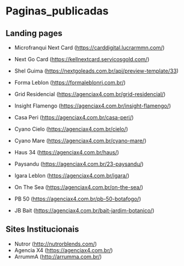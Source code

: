 # Paginas_publicadas

## Landing pages

* Microfranqui Next Card (https://carddigital.lucrarmmn.com/)
* Next Go Card (https://kellnextcard.servicosgold.com/)
* Shel Guima (https://nextgoleads.com.br/api/preview-template/33)

* Forma Leblon (https://formaleblonrj.com.br/)
* Grid Residencial (https://agenciax4.com.br/grid-residencial/)
* Insight Flamengo (https://agenciax4.com.br/insight-flamengo/)
* Casa Peri (https://agenciax4.com.br/casa-peri/)
* Cyano Cielo (https://agenciax4.com.br/cielo/)
* Cyano Mare (https://agenciax4.com.br/cyano-mare/)
* Haus 34 (https://agenciax4.com.br/haus/)
* Paysandu (https://agenciax4.com.br/23-paysandu/)
* Igara Leblon (https://agenciax4.com.br/igara/)
* On The Sea (https://agenciax4.com.br/on-the-sea/)
* PB 50 (https://agenciax4.com.br/pb-50-botafogo/)
* JB Bait (https://agenciax4.com.br/bait-jardim-botanico/)

## Sites Institucionais

* Nutror (http://nutrorblends.com/)
* Agencia X4 (https://agenciax4.com.br/)
* ArrummA (http://arrumma.com.br/)
